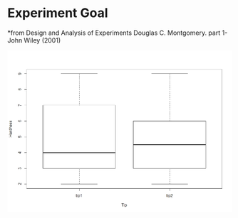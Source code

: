 # Experiment Goal


*from Design and Analysis of Experiments Douglas C. Montgomery. part 1-John Wiley (2001)

![](./assets/images/paired_plot.jpeg)